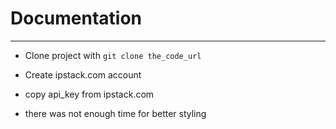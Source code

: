 # Documentation 
---
- Clone project with ``git clone the_code_url``

- Create ipstack.com account 

- copy api_key from ipstack.com

- there was not enough time for better styling
